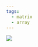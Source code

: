 ```yaml
---
tags:
  - matrix
  - array
---
```

<img src="WhatsApp Image 2025-05-19 at 16.51.31_341b841b 1.jpg">
